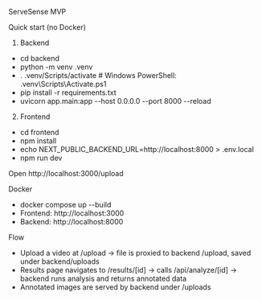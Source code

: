 ServeSense MVP

Quick start (no Docker)

1. Backend

- cd backend
- python -m venv .venv
- . .venv/Scripts/activate  # Windows PowerShell: .venv\Scripts\Activate.ps1
- pip install -r requirements.txt
- uvicorn app.main:app --host 0.0.0.0 --port 8000 --reload

2. Frontend

- cd frontend
- npm install
- echo NEXT_PUBLIC_BACKEND_URL=http://localhost:8000 > .env.local
- npm run dev

Open http://localhost:3000/upload

Docker

- docker compose up --build
- Frontend: http://localhost:3000
- Backend: http://localhost:8000

Flow

- Upload a video at /upload → file is proxied to backend /upload, saved under backend/uploads
- Results page navigates to /results/[id] → calls /api/analyze/[id] → backend runs analysis and returns annotated data
- Annotated images are served by backend under /uploads
